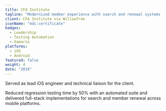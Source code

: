 ```yaml
---
title: CFA Institute
tagline: "Modernized member experience with search and renewal systems across mobile platforms."
client: CFA Institute via WillowTree
iconName: "mdi:certificate"
badges:
  - Leadership
  - Testing Automation
  - Xamarin
platforms:
  - iOS
  - Android
featured: false
weight: 4
date: "2019"
---
```


Served as lead iOS engineer and technical liaison for the client.

Reduced regression testing time by 50% with an automated suite and delivered full-stack implementations for search and member renewal across mobile platforms.

